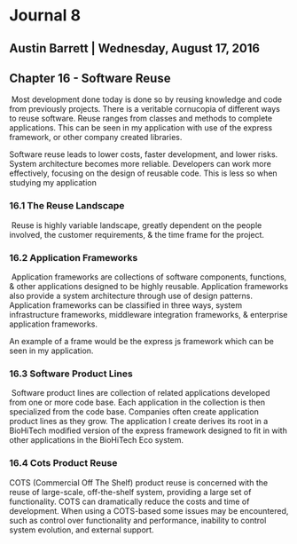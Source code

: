 # Journal 8

## Austin Barrett | Wednesday, August 17, 2016 

## Chapter 16 - Software Reuse

​	Most development done today is done so by reusing knowledge and code from previously projects. There is a veritable cornucopia of different ways to reuse software. Reuse ranges from classes and methods to complete applications. This can be seen in my application with use of the express framework, or other company created libraries.

Software reuse leads to lower costs, faster development, and lower risks. System architecture becomes more reliable. Developers can work more effectively, focusing on the design of reusable code. This is less so when studying my application

### 16.1 The Reuse Landscape 

​	Reuse is highly variable landscape, greatly dependent on the people involved, the customer requirements, & the time frame for the project.

### 16.2 Application Frameworks 

​	Application frameworks are collections of software components, functions, & other applications designed to be highly reusable. Application frameworks also provide a system architecture through use of design patterns. Application frameworks can be classified in three ways, system infrastructure frameworks, middleware integration frameworks, & enterprise application frameworks.

An example of a frame would be the express js framework which can be seen in my application.

### 16.3 Software Product Lines 

​	Software product lines are collection of related applications developed from one or more code base. Each application in the collection is then specialized from the code base. Companies often create application product lines as they grow. The application I  create derives its root in a BioHiTech modified version of the express framework designed to fit in with other applications in the BioHiTech Eco system.  

### 16.4 Cots Product Reuse

COTS  (Commercial Off The Shelf) product reuse is concerned with the reuse of large-scale, off-the-shelf system, providing a large set of functionality.  COTS can dramatically reduce the costs and time of development. When using a COTS-based some issues may be encountered, such as control over functionality and performance, inability to control system evolution, and external support.